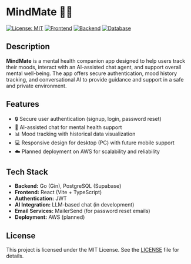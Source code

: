 # MindMate 🧠💬

[![License: MIT](https://img.shields.io/badge/License-MIT-yellow.svg)](LICENSE)
[![Frontend](https://img.shields.io/badge/Frontend-React-blue)](https://reactjs.org/)
[![Backend](https://img.shields.io/badge/Backend-Go-lightgrey)](https://golang.org/)
[![Database](https://img.shields.io/badge/Database-PostgreSQL-blue)](https://www.postgresql.org/)

## Description
**MindMate** is a mental health companion app designed to help users track their moods, interact with an AI-assisted chat agent, and support overall mental well-being. The app offers secure authentication, mood history tracking, and conversational AI to provide guidance and support in a safe and private environment.

## Features
- 🔒 Secure user authentication (signup, login, password reset)  
- 🤖 AI-assisted chat for mental health support  
- 📊 Mood tracking with historical data visualization  
- 💻 Responsive design for desktop (PC) with future mobile support  
- ☁️ Planned deployment on AWS for scalability and reliability  

## Tech Stack
- **Backend:** Go (Gin), PostgreSQL (Supabase)  
- **Frontend:** React (Vite + TypeScript)  
- **Authentication:** JWT  
- **AI Integration:** LLM-based chat (in development)  
- **Email Services:** MailerSend (for password reset emails)  
- **Deployment:** AWS (planned)  

## License
This project is licensed under the MIT License. See the [LICENSE](LICENSE) file for details.
